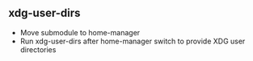 ## xdg-user-dirs
  - Move submodule to home-manager
  - Run xdg-user-dirs after home-manager switch to provide XDG user directories

